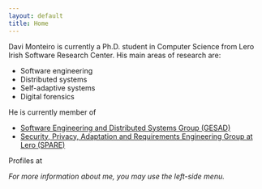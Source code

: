 ```yaml
---
layout: default
title: Home
---
```


Davi Monteiro is currently a Ph.D. student in Computer Science from Lero Irish Software Research Center. His main areas of research are:
- Software engineering
- Distributed systems
- Self-adaptive systems
- Digital forensics

He is currently member of
- [Software Engineering and Distributed Systems Group (GESAD)](http://gesad.uece.br)
- [Security, Privacy, Adaptation and Requirements Engineering Group at Lero (SPARE)](http://spare.lero.ie)


Profiles at
[<i class="fas fa-envelope"></i>](mailto:davi.monteiro@lero.ie)
[<i class="fab fa-github"/>](https://www.github.com/davimonteiro)
[<i class="fab fa-linkedin"/>](https://www.linkedin.com/in/davimonteiro)
[<i class="ai ai-lattes"/>](http://lattes.cnpq.br/3249336696728835)
[<i class="ai ai-orcid"/>](https://orcid.org/0000-0002-7313-5825)
[<i class="ai ai-google-scholar"/>](https://scholar.google.com.br/citations?user=xQEUwugAAAAJ)
[<i class="fab fa-facebook"/>](https://www.facebook.com/davimonteiroce)
[<i class="fab fa-instagram"/>](https://www.instagram.com/davimonteiroce)

For more information about me, you may use the left-side menu.
